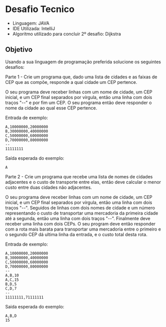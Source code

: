 # Desafio Tecnico

* Linguagem: JAVA
* IDE Utilizada: IntelliJ
* Algoritmo utilizado para concluir 2º desafio: Dijkstra

## Objetivo

Usando a sua linguagem de programação preferida solucione os seguintes desafios:

Parte 1 -
Crie um programa que, dado uma lista de cidades e as faixas de CEP que as compõe,
responde a qual cidade um CEP pertence.

O seu programa deve receber linhas com um nome de cidade, um CEP inicial, e
um CEP final separados por vírgula, então uma linha com dois traços "--" e por fim
um CEP. O seu programa então deve responder o nome da cidade ao qual esse CEP pertence.

Entrada de exemplo:
```
A,10000000,20000000
B,30000000,40000000
C,50000000,60000000
D,70000000,80000000
--
11111111
```
Saída esperada do exemplo:
```
A
```
Parte 2 -
Crie um programa que recebe uma lista de nomes de cidades
adjacentes e o custo de transporte entre elas, então deve calcular o
menor custo entre duas cidades não adjacentes.


O seu programa deve receber linhas com um nome de cidade, um CEP inicial, e
um CEP final separados por vírgula, então uma linha com dois traços "--".
Seguidos de linhas com dois nomes de cidade e um número representando o custo
de transportar uma mercadoria da primeira cidade até a segunda, então uma linha com
dois traços "--". Finalmente deve receber uma linha com dois CEPs.
O seu program deve então responder com a rota mais barata para transportar
uma mercadoria entre o primeiro e o segundo CEP dá ultima linha da entrada, e
o custo total desta rota.

Entrada de exemplo:
```
A,10000000,20000000
B,30000000,40000000
C,50000000,60000000
D,70000000,80000000
--
A,B,10
A,C,15
B,D,5
C,D,7
--
11111111,71111111
```
Saida esperada do exemplo:
```
A,B,D
15
```
